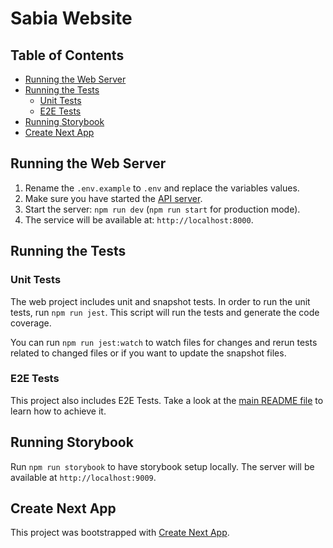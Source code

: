 # Sabia Website

## Table of Contents

- [Running the Web Server](#running-the-web-server)
- [Running the Tests](#running-the-tests)
  - [Unit Tests](#unit-tests)
  - [E2E Tests](#e2e-tests)
- [Running Storybook](#running-storybook)
- [Create Next App](#create-react-app)

## Running the Web Server

1. Rename the `.env.example` to `.env` and replace the variables values.
2. Make sure you have started the [API server](../api/README.md).
3. Start the server: `npm run dev` (`npm run start` for production mode).
4. The service will be available at: `http://localhost:8000`.

## Running the Tests

### Unit Tests

The web project includes unit and snapshot tests. In order to run the unit tests, run `npm run jest`. This script will run the tests and generate the code coverage.

You can run `npm run jest:watch` to watch files for changes and rerun tests related to changed files or if you want to update the snapshot files.

### E2E Tests

This project also includes E2E Tests. Take a look at the [main README file](../../README.md##e2e-tests) to learn how to achieve it.

## Running Storybook

Run `npm run storybook` to have storybook setup locally. The server will be available at `http://localhost:9009`.

## Create Next App

This project was bootstrapped with [Create Next App](https://github.com/zeit/next.js/tree/canary/packages/create-next-app).
